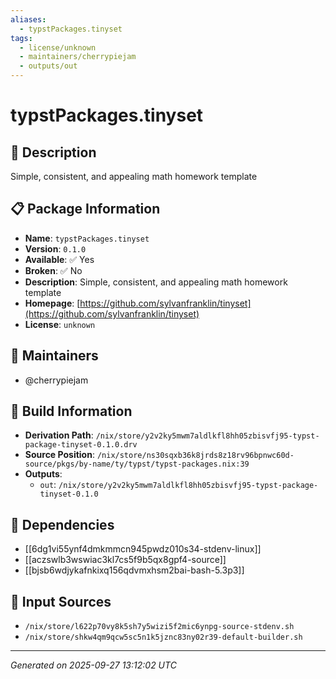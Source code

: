 ```yaml
---
aliases:
  - typstPackages.tinyset
tags:
  - license/unknown
  - maintainers/cherrypiejam
  - outputs/out
---
```


# typstPackages.tinyset

## 📝 Description

Simple, consistent, and appealing math homework template

## 📋 Package Information

- **Name**: `typstPackages.tinyset`
- **Version**: `0.1.0`
- **Available**: ✅ Yes
- **Broken**: ✅ No
- **Description**: Simple, consistent, and appealing math homework template
- **Homepage**: [https://github.com/sylvanfranklin/tinyset](https://github.com/sylvanfranklin/tinyset)
- **License**: `unknown`
## 👥 Maintainers

- @cherrypiejam


## 🔧 Build Information

- **Derivation Path**: `/nix/store/y2v2ky5mwm7aldlkfl8hh05zbisvfj95-typst-package-tinyset-0.1.0.drv`
- **Source Position**: `/nix/store/ns30sqxb36k8jrds8z18rv96bpnwc60d-source/pkgs/by-name/ty/typst/typst-packages.nix:39`
- **Outputs**:
  - `out`:  `/nix/store/y2v2ky5mwm7aldlkfl8hh05zbisvfj95-typst-package-tinyset-0.1.0`

## 🔗 Dependencies

- [[6dg1vi55ynf4dmkmmcn945pwdz010s34-stdenv-linux]]
- [[aczswlb3wswiac3kl7cs5f9b5qx8gpf4-source]]
- [[bjsb6wdjykafnkixq156qdvmxhsm2bai-bash-5.3p3]]

## 📁 Input Sources

- `/nix/store/l622p70vy8k5sh7y5wizi5f2mic6ynpg-source-stdenv.sh`
- `/nix/store/shkw4qm9qcw5sc5n1k5jznc83ny02r39-default-builder.sh`

---
*Generated on 2025-09-27 13:12:02 UTC*
